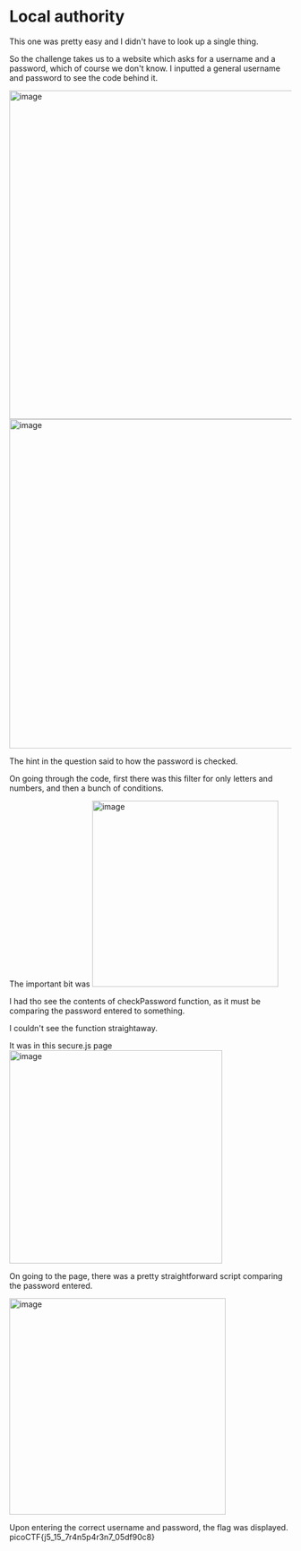 # Local authority

This one was pretty easy and I didn't have to look up a single thing.

So the challenge takes us to a website which asks for a username and a password, which of course we don't know.
I inputted a general username and password to see the code behind it.


<img width="586" alt="image" src="https://github.com/Nisargs23/picoCTF/assets/148000598/d9e91ae9-e5d6-426e-8334-6dc9359d7630">


<img width="587" alt="image" src="https://github.com/Nisargs23/picoCTF/assets/148000598/83708b5d-c133-429b-aedb-4b948662e4b3">

The hint in the question said to how the password is checked.

On going through the code, first there was this filter for only letters and numbers, and then a bunch of conditions.


The important bit was <img width="332" alt="image" src="https://github.com/Nisargs23/picoCTF/assets/148000598/2d4f8582-db9f-4614-bac0-88c28a41e2b7">

I had tho see the contents of checkPassword function, as it must be comparing the password entered to something. 

I couldn't see the function straightaway.


It was in this secure.js page <img width="380" alt="image" src="https://github.com/Nisargs23/picoCTF/assets/148000598/f726c36d-1816-40ae-b6be-038f8e00a2bd">

On going to the page, there was a pretty straightforward script comparing the password entered.


<img width="386" alt="image" src="https://github.com/Nisargs23/picoCTF/assets/148000598/664df539-1648-4356-a2c1-468f0dbe6e45">

Upon entering the correct username and password, the flag was displayed.
picoCTF{j5_15_7r4n5p4r3n7_05df90c8}
